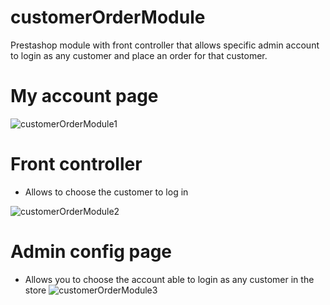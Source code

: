 # customerOrderModule
Prestashop module with front controller that allows specific admin account to login as any customer and place an order for that customer. 

# My account page 
![customerOrderModule1](https://user-images.githubusercontent.com/45274640/165601568-866e2962-594a-4c4a-b495-e72c4bd14684.png)


# Front controller 
- Allows to choose the customer to log in 

![customerOrderModule2](https://user-images.githubusercontent.com/45274640/165601584-e1a0a379-fc87-4456-98bf-a45040292461.png)

# Admin config page 
- Allows you to choose the account able to login as any customer in the store 
![customerOrderModule3](https://user-images.githubusercontent.com/45274640/165601592-5aef76ef-3fe6-4c5a-8b3d-d770f0115684.png)
